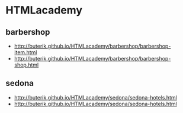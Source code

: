 # HTMLacademy

## barbershop
* http://buterik.github.io/HTMLacademy/barbershop/barbershop-item.html
* http://buterik.github.io/HTMLacademy/barbershop/barbershop-shop.html

## sedona
* http://buterik.github.io/HTMLacademy/sedona/sedona-hotels.html
* http://buterik.github.io/HTMLacademy/sedona/sedona-hotels.html
